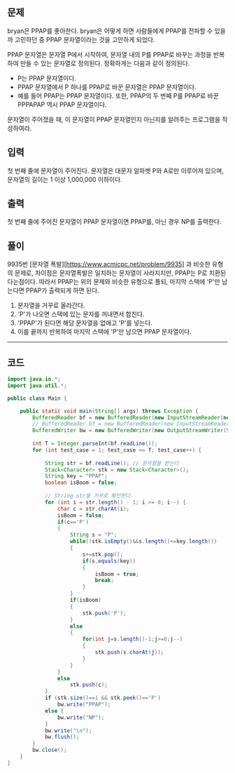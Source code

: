 문제
-----------------
bryan은 PPAP를 좋아한다. bryan은 어떻게 하면 사람들에게 PPAP를 전파할 수 있을까 고민하던 중 PPAP 문자열이라는 것을 고안하게 되었다.

PPAP 문자열은 문자열 P에서 시작하여, 문자열 내의 P를 PPAP로 바꾸는 과정을 반복하여 만들 수 있는 문자열로 정의된다. 정확하게는 다음과 같이 정의된다.

* P는 PPAP 문자열이다.
* PPAP 문자열에서 P 하나를 PPAP로 바꾼 문자열은 PPAP 문자열이다.
* 예를 들어 PPAP는 PPAP 문자열이다. 또한, PPAP의 두 번째 P를 PPAP로 바꾼 PPPAPAP 역시 PPAP 문자열이다.

문자열이 주어졌을 때, 이 문자열이 PPAP 문자열인지 아닌지를 알려주는 프로그램을 작성하여라.

입력
----------------
첫 번째 줄에 문자열이 주어진다. 문자열은 대문자 알파벳 P와 A로만 이루어져 있으며, 문자열의 길이는 1 이상 1,000,000 이하이다.

출력
----------------
첫 번째 줄에 주어진 문자열이 PPAP 문자열이면 PPAP를, 아닌 경우 NP를 출력한다.

풀이
----------------
9935번 [문자열 폭발][https://www.acmicpc.net/problem/9935] 과 비슷한 유형의 문제로,
차이점은 문자열폭발은 일치하는 문자열이 사라지지만, PPAP는 P로 치환된다는점이다.
따라서 PPAP는 위의 문제와 비슷한 유형으로 풀되, 마지막 스택에 'P'만 남는다면 PPAP가 출력되게 하면 된다.
  1. 문자열을 거꾸로 올라간다.
  2. 'P'가 나오면 스택에 있는 문자를 꺼내면서 합친다.
  3. 'PPAP'가 된다면 해당 문자열을 없애고 'P'를 넣는다.
  4. 이를 끝까지 반복하여 마지막 스택에 'P'만 남으면 PPAP 문자열이다.


***

코드
---------------

```java
import java.io.*;
import java.util.*;

public class Main {

	public static void main(String[] args) throws Exception {
		BufferedReader bf = new BufferedReader(new InputStreamReader(new FileInputStream("res/input_bj_16120.txt")));
		// BufferedReader bf = new BufferedReader(new InputStreamReader(System.in));
		BufferedWriter bw = new BufferedWriter(new OutputStreamWriter(System.out));
		
		int T = Integer.parseInt(bf.readLine());
		for (int test_case = 1; test_case <= T; test_case++) {
			
			String str = bf.readLine(); // 문자열을 받는다
			Stack<Character> stk = new Stack<Character>();
			String key = "PPAP";
			boolean isBoom = false;
			
			// String str을 거꾸로 확인한다.
			for (int i = str.length() - 1; i >= 0; i--) {
				char c = str.charAt(i);
				isBoom = false;
				if(c=='P')
				{
					String s = "P";
					while(!stk.isEmpty()&&s.length()<=key.length())
					{
						s+=stk.pop();
						if(s.equals(key))
						{
							isBoom = true;
							break;
						}
					}
					if(isBoom)
					{
						stk.push('P');
					}
					else
					{
						for(int j=s.length()-1;j>=0;j--)
						{
							stk.push(s.charAt(j));
						}
					}
				}
				else
					stk.push(c);
			}		
			if (stk.size()==1 && stk.peek()=='P')
				bw.write("PPAP");
			else {
				bw.write("NP");
			}
			bw.write("\n");
			bw.flush();
		}
		bw.close();
	}
}

